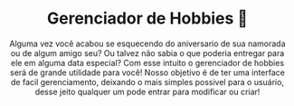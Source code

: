 <div align="center">
    <h1>Gerenciador de Hobbies 🐣</h1>
    <p>Alguma vez você acabou se esquecendo do aniversario de sua namorada ou de algum amigo seu? Ou talvez não sabia o que poderia entregar para ele em alguma data especial? Com esse intuito o gerenciador de hobbies será de grande utilidade para você! Nosso objetivo é de ter uma interface de facil gerenciamento, deixando o mais simples possivel para o usuário, desse jeito qualquer um pode entrar para modificar ou criar!</p>
</div>
